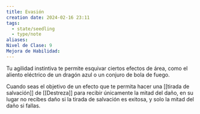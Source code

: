 ```yaml
---
title: Evasión
creation date: 2024-02-16 23:11
tags:
  - state/seedling
  - type/note
aliases: 
Nivel de Clase: 9
Mejora de Habilidad:
---
```

Tu agilidad instintiva te permite esquivar ciertos efectos de área, como el aliento eléctrico de un
dragón azul o un conjuro de bola de fuego. 

Cuando seas el objetivo de un efecto que te permita hacer una [[tirada de salvación]] de [[Destreza]] para recibir únicamente la mitad del daño, en su lugar no recibes daño si la tirada de salvación es exitosa, y solo la mitad del daño si fallas.






